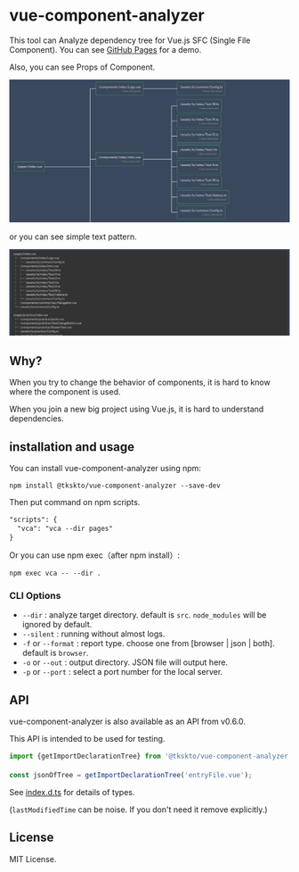 # vue-component-analyzer

This tool can Analyze dependency tree for Vue.js SFC (Single File Component). You can see [GitHub Pages](https://tkskto.github.io/vue-component-analyzer/dist/) for a demo.

Also, you can see Props of Component.

![](https://github.com/tkskto/vue-component-analyzer/blob/images/images/screenshot3.png?raw=true)

or you can see simple text pattern.

![](https://github.com/tkskto/vue-component-analyzer/blob/images/images/screenshot4.png?raw=true)

## Why?

When you try to change the behavior of components, it is hard to know where the component is used.

When you join a new big project using Vue.js, it is hard to understand dependencies.

## installation and usage

You can install vue-component-analyzer using npm:

```
npm install @tkskto/vue-component-analyzer --save-dev
```

Then put command on npm scripts.

```
"scripts": {
  "vca": "vca --dir pages"
}
```

Or you can use npm exec（after npm install）:

```
npm exec vca -- --dir .
```

### CLI Options

*   `--dir` : analyze target directory. default is `src`. `node_modules` will be ignored by default.
*   `--silent` : running without almost logs.
*   `-f` or `--format` : report type. choose one from [browser | json | both]. default is `browser`.
*   `-o` or `--out` : output directory. JSON file will output here.
*   `-p` or `--port` : select a port number for the local server.

## API

vue-component-analyzer is also available as an API from v0.6.0.

This API is intended to be used for testing.

```javascript
import {getImportDeclarationTree} from '@tkskto/vue-component-analyzer';

const jsonOfTree = getImportDeclarationTree('entryFile.vue');
```

See [index.d.ts](./types/index.d.ts) for details of types.

(`lastModifiedTime` can be noise. If you don't need it remove explicitly.)

## License

MIT License.
